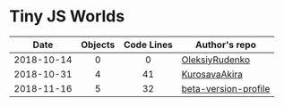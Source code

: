 # Tiny JS Worlds

 Date       | Objects | Code Lines | Author's repo
------------|:-------:|:----------:|----------------
 2018-10-14 |    0    |     0      | [OleksiyRudenko](https://github.com/OleksiyRudenko/a-tiny-JS-world)
 2018-10-31 |    4    |    41      | [KurosavaAkira](https://github.com/KurosavaAkira/kottans-frontend/tree/master/task_js-pre-oop)
2018-11-16 |    5    |    32      | [beta-version-profile](https://github.com/beta-version-profile/frontend-2019-homeworks/tree/populate-world/submissions/beta-version-profile/a-tiny-JS-world_)
